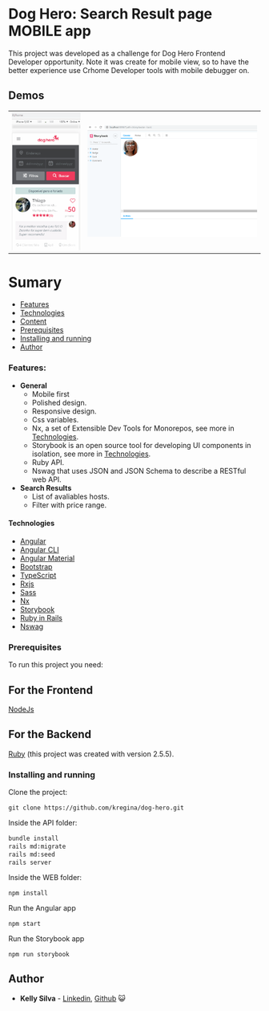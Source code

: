 # Dog Hero: Search Result page MOBILE app

This project was developed as a challenge for Dog Hero Frontend Developer opportunity.
Note it was create for mobile view, so to have the better experience use Crhome Developer tools with mobile debugger on.

## Demos
| | |
|:---: |:---:|
|![Home](https://raw.githubusercontent.com/kregina/dog-hero/master/.github/home.gif)|![Storbook and Swagger](https://raw.githubusercontent.com/kregina/dog-hero/master/.github/storybook-swagger.gif)|

# Sumary

- [Features](#features)
- [Technologies](#technologies)
- [Content](#content)
- [Prerequisites](#prerequisites)
- [Installing and running](#installing-and-running)
- [Author](#author)

### Features:

- **General**
  - Mobile first
  - Polished design.
  - Responsive design.
  - Css variables.
  - Nx, a set of Extensible Dev Tools for Monorepos, see more in [Technologies](#technologies).
  - Storybook is an open source tool for developing UI components in isolation, see more in [Technologies](#technologies).
  - Ruby API.
  - Nswag that uses JSON and JSON Schema to describe a RESTful web API.
- **Search Results**
  - List of avaliables hosts.
  - Filter with price range.

#### Technologies

- [Angular](https://angular.io/)
- [Angular CLI](https://cli.angular.io/)
- [Angular Material](https://material.angular.io/)
- [Bootstrap](https://getbootstrap.com/)
- [TypeScript](https://www.typescriptlang.org/)
- [Rxjs](https://github.com/ReactiveX/rxjs)
- [Sass](http://sass-lang.com/)
- [Nx](https://nx.dev/angular/)
- [Storybook](https://storybook.js.org/)
- [Ruby in Rails](https://rubyonrails.org/)
- [Nswag](https://github.com/RicoSuter/NSwag)

### Prerequisites

To run this project you need:
## For the Frontend
[NodeJs](https://nodejs.org/en/download/)

## For the Backend
[Ruby](https://www.ruby-lang.org/en/) (this project was created with version 2.5.5).

### Installing and running

Clone the project:

```
git clone https://github.com/kregina/dog-hero.git
```
Inside the API folder:
```
bundle install
rails md:migrate
rails md:seed
rails server
```

Inside the WEB folder:

```
npm install
```

Run the Angular app

```
npm start
```

Run the Storybook app

```
npm run storybook
```

## Author

* **Kelly Silva** - [Linkedin](https://www.linkedin.com/in/kregina/), [Github](https://github.com/kregina/) 😺
